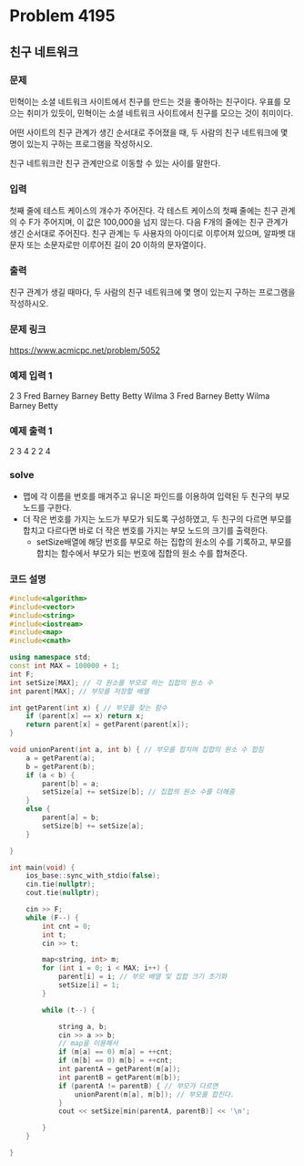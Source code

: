 # Problem 4195

## 친구 네트워크

### 문제
민혁이는 소셜 네트워크 사이트에서 친구를 만드는 것을 좋아하는 친구이다. 우표를 모으는 취미가 있듯이, 민혁이는 소셜 네트워크 사이트에서 친구를 모으는 것이 취미이다.

어떤 사이트의 친구 관계가 생긴 순서대로 주어졌을 때, 두 사람의 친구 네트워크에 몇 명이 있는지 구하는 프로그램을 작성하시오.

친구 네트워크란 친구 관계만으로 이동할 수 있는 사이를 말한다.

### 입력
첫째 줄에 테스트 케이스의 개수가 주어진다. 각 테스트 케이스의 첫째 줄에는 친구 관계의 수 F가 주어지며, 이 값은 100,000을 넘지 않는다. 다음 F개의 줄에는 친구 관계가 생긴 순서대로 주어진다. 친구 관계는 두 사용자의 아이디로 이루어져 있으며, 알파벳 대문자 또는 소문자로만 이루어진 길이 20 이하의 문자열이다.

### 출력
친구 관계가 생길 때마다, 두 사람의 친구 네트워크에 몇 명이 있는지 구하는 프로그램을 작성하시오.

### 문제 링크
<https://www.acmicpc.net/problem/5052>

### 예제 입력 1
2
3
Fred Barney
Barney Betty
Betty Wilma
3
Fred Barney
Betty Wilma
Barney Betty

### 예제 출력 1
2
3
4
2
2
4

### solve
- 맵에 각 이름을 번호를 매겨주고 유니온 파인드를 이용하여 입력된 두 친구의 부모 노드를 구한다.
- 더 작은 번호를 가지는 노드가 부모가 되도록 구성하였고, 두 친구의 다르면 부모를 합치고 다르다면 바로 더 작은 번호를 가지는 부모 노드의 크기를 출력한다.
	- setSize배열에 해당 번호를 부모로 하는 집합의 원소의 수를 기록하고, 부모를 합치는 함수에서 부모가 되는 번호에 집합의 원소 수를 합쳐준다.

### 코드 설명
```C++
#include<algorithm>
#include<vector>
#include<string>
#include<iostream>
#include<map>
#include<cmath>

using namespace std;
const int MAX = 100000 + 1;
int F;
int setSize[MAX]; // 각 원소를 부모로 하는 집합의 원소 수
int parent[MAX]; // 부모를 저장할 배열

int getParent(int x) { // 부모를 찾는 함수
	if (parent[x] == x) return x;
	return parent[x] = getParent(parent[x]);
}

void unionParent(int a, int b) { // 부모를 합치며 집합의 원소 수 합침
	a = getParent(a);
	b = getParent(b);
	if (a < b) {
		parent[b] = a;
		setSize[a] += setSize[b]; // 집합의 원소 수를 더해줌
	}
	else {
		parent[a] = b;
		setSize[b] += setSize[a];
	}

}

int main(void) {
	ios_base::sync_with_stdio(false);
	cin.tie(nullptr);
	cout.tie(nullptr);

	cin >> F;
	while (F--) {
		int cnt = 0;
		int t;
		cin >> t;

		map<string, int> m;
		for (int i = 0; i < MAX; i++) {
			parent[i] = i; // 부모 배열 및 집합 크기 초기화
			setSize[i] = 1;
		}

		while (t--) {

			string a, b;
			cin >> a >> b;
			// map을 이용해서
			if (m[a] == 0) m[a] = ++cnt;
			if (m[b] == 0) m[b] = ++cnt;
			int parentA = getParent(m[a]);
			int parentB = getParent(m[b]);
			if (parentA != parentB) { // 부모가 다르면
				unionParent(m[a], m[b]); // 부모를 합친다.
			}
			cout << setSize[min(parentA, parentB)] << '\n';

		}
	}

}
```
